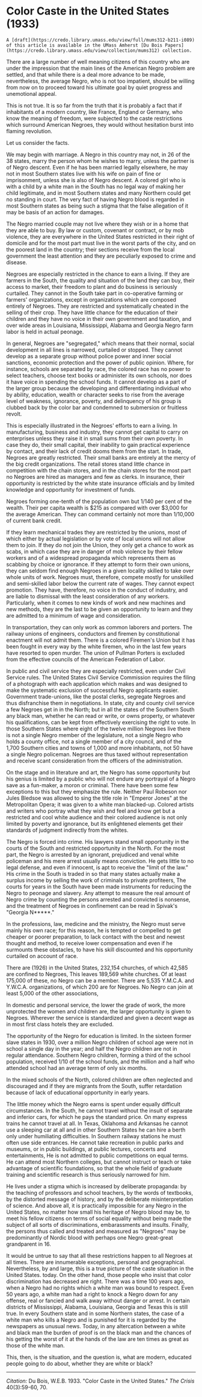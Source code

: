 <!--
title:   Color Caste in the United States
author:  Du Bois, W.E.B.
journal: The Crisis
year:    1933
volume:  40
issue:   3
pages:   59-60, 70
-->
# Color Caste in the United States (1933)


```{margin}
A [draft](https://credo.library.umass.edu/view/full/mums312-b211-i089) of this article is available in the UMass Amherst [Du Bois Papers](https://credo.library.umass.edu/view/collection/mums312) collection. 

```
There are a large number of well meaning citizens of this country who are under the impression that the main lines of the American Negro problem are settled, and that while there is a deal more advance to be made, nevertheless, the average Negro, who is not too impatient, should be willing from now on to proceed toward his ultimate goal by quiet progress and unemotional appeal.

This is not true. It is so far from the truth that it is probably a fact that if inhabitants of a modern country, like France, England or Germany, who know the meaning of freedom, were subjected to the caste restrictions which surround American Negroes, they would without hesitation burst into flaming revolution.

Let us consider the facts.

We may begin with marriage. A Negro in this country may not, in 26 of the 38 states, marry the person whom he wishes to marry, unless the partner is of Negro descent. Even if he has been married legally elsewhere, he may not in most Southern states live with his wife on pain of fine or imprisonment, unless she is also of Negro descent. A colored girl who is with a child by a white man in the South has no legal way of making her child legitimate, and in most Southern states and many Northern could get no standing in court. The very fact of having Negro blood is regarded in most Southern states as being such a stigma that the false allegation of it may be basis of an action for damages.

The Negro married couple may not live where they wish or in a home that they are able to buy. By law or custom, covenant or contract, or by mob violence, they are everywhere in the United States restricted in their right of domicile and for the most part must live in the worst parts of the city, and on the poorest land in the country; their sections receive from the local government the least attention and they are peculiarly exposed to crime and disease.

Negroes are especially restricted in the chance to earn a living. If they are farmers in the South, the quality and situation of the land they can buy, their access to market, their freedom to plant and do business is seriously curtailed. They cannot in the South take part in co-operative farming or farmers' organizations, except in organizations which are composed entirely of Negroes. They are restricted and systematically cheated in the selling of their crop. They have little chance for the education of their children and they have no voice in their own government and taxation, and over wide areas in Louisiana, Mississippi, Alabama and Georgia Negro farm labor is held in actual peonage.

In general, Negroes are "segregated," which means that their normal, social development in all lines is narrowed, curtailed or stopped. They cannot develop as a separate group without police power and inner social sanctions, economic protection and the power of public opinion. Where, for instance, schools are separated by race, the colored race has no power to select teachers,  choose text books or administer its own schools, nor does it have voice in spending the school funds. It cannot develop as a part of the larger group because the developing and differentiating individual who by ability, education, wealth or character seeks to rise from the average level of weakness, ignorance, poverty, and delinquency of his group is clubbed back by the color bar and condemned to submersion or fruitless revolt.

This is especially illustrated in the Negroes' efforts to earn a living. In manufacturing, business and industry, they cannot get capital to carry on enterprises unless they raise it in small sums from their own poverty. In case they do, their small capital, their inability to gain practical experience by contact, and their lack of credit dooms them from the start. In trade, Negroes are greatly restricted. Their small banks are entirely at the mercy of the big credit organizations. The retail stores stand little chance in competition with the chain stores, and in the chain stores for the most part no Negroes are hired as managers and few as clerks. In insurance, their opportunity is restricted by the white state insurance officials and by limited knowledge and opportunity for investment of funds.

Negroes forming one-tenth of the population own but 1/140 per cent of the wealth. Their per capita wealth is $215 as compared with over $3,000 for the average American. They can command certainly not more than 1/10,000 of current bank credit.

If they learn mechanical trades they are restricted by the unions, most of which either by actual legislation or by vote of local unions will not allow them to join. If they do not join the Union, they only get a chance to work as scabs, in which case they are in danger of mob violence by their fellow workers and of a widespread propaganda which represents them as scabbing by choice or ignorance. If they attempt to form their own unions, they can seldom find enough Negroes in a given locality skilled to take over whole units of work. Negroes must, therefore, compete mostly for unskilled and semi-skilled labor below the current rate of wages. They cannot expect promotion. They have, therefore, no voice in the conduct of industry, and are liable to dismissal with the least consideration of any workers. Particularly, when it comes to new kinds of work and new machines and new methods, they are the last to be given an opportunity to learn and they are admitted to a minimum of wage and consideration.

In transportation, they can only work as common laborers and porters. The railway unions of engineers, conductors and firemen by constitutional enactment will not admit them. There is a colored Firemen's Union but it has been fought in every way by the white firemen, who in the last few years have resorted to open murder. The union of Pullman Porters is excluded from the effective councils of the American Federation of Labor.

In public and civil service they are especially restricted, even under Civil Service rules. The United States Civil Service Commission requires the filing of a photograph with each application which makes and was designed to make the systematic exclusion of successful Negro applicants easier. Government trade-unions, like the postal clerks, segregate Negroes and thus disfranchise them in negotiations. In state, city and county civil service a few Negroes get in in the North; but in all the states of the Southern South any black man, whether he can read or write, or owns property, or whatever his qualifications, can be kept from effectively exercising the right to vote. In those Southern States where eight of the twelve million Negroes live there is not a single Negro member of the legislature, not a single Negro who holds a county office, not a single member of a city council, and of the 1,700 Southern cities and towns of 1,000 and more inhabitants, not 50 have a single Negro policeman. Negroes are thus taxed without representation and receive scant consideration from the officers of the administration.

 On the stage and in literature and art, the Negro has some opportunity but his genius is limited by a public who will not endure any portrayal of a Negro save as a fun-maker, a moron or criminal. There have been some few exceptions to this but they emphasize the rule. Neither Paul Robeson nor Jules Bledsoe was allowed to sing the title role in "Emperor Jones" at the Metropolitan Opera; it was given to a white man blacked-up. Colored artists and writers who portray what they wish and feel and know get but a restricted and cool white audience and their colored audience is not only limited by poverty and ignorance, but its enlightened elements get their standards of judgment indirectly from the whites.

The Negro is forced into crime. His lawyers stand small opportunity in the courts of the South and restricted opportunity in the North. For the most part, the Negro is arrested by an ignorant, prejudiced and venal white policeman and his mere arrest usually means conviction. He gets little to no legal defense, and even if innocent, is apt to receive the "limit of the law." His crime in the South is traded in so that many states actually make a surplus income by selling the work of criminals to private profiteers, The courts for years in the South have been made instruments for reducing the Negro to peonage and slavery. Any attempt to measure the real amount of Negro crime by counting the persons arrested and convicted is nonsense, and the treatment of Negroes in confinement can be read in Spivak's "Georgia N*****."

In the professions, law, medicine and the ministry, the Negro must serve mainly his own race; for this reason, he is tempted or compelled to get cheaper or poorer preparation, to lack contact with the best and newest thought and method, to receive lower compensation and even if he surmounts these obstacles, to have his skill discounted and his opportunity curtailed on account of race.

There are (1926) in the United States, 232,154 churches, of which 42,585 are confined to Negroes, This leaves 189,569 white churches. Of at least 175,000 of these, no Negro can be a member. There are 5,535 Y.M.C.A. and Y.W.C.A. organizations, of which 200 are for Negroes. No Negro can join at least 5,000 of the other associations,

 In domestic and personal service, the lower the grade of work, the more unprotected the women and children are, the larger opportunity is given to Negroes. Wherever the service is standardized and given a decent wage as in most first class hotels they are excluded.

 The opportunity of the Negro for education is limited. In the sixteen former slave states in 1930, over a million Negro children of school age were not in school a single day in the year; and half the Negro children are not in regular attendance. Southern Negro children, forming a third of the school population, received 1/10 of the school funds, and the million and a half who attended school had an average term of only six months.

In the mixed schools of the North, colored children are often neglected and discouraged and if they are migrants from the South, suffer retardation because of lack of educational opportunity in early years.

The little money which the Negro earns is spent under equally difficult circumstances. In the South, he cannot travel without the insult of separate and inferior cars, for which he pays the standard price. On many express trains he cannot travel at all. In Texas, Oklahoma and Arkansas he cannot use a sleeping car at all and in other Southern States he can hire a berth only under humiliating difficulties. In Southern railway stations he must often use side entrances. He cannot take recreation in public parks and museums, or in public buildings, at public lectures, concerts and entertainments, He is not admitted to public competitions on equal terms. He can attend most Northern colleges, but cannot instruct or teach or take advantage of scientific foundations, so that the whole field of graduate training and scientific research is thus seriously narrowed for him.

He lives under a stigma which is increased by deliberate propaganda: by the teaching of professors and school teachers, by the words of textbooks, by the distorted message of history, and by the deliberate misinterpretation of science. And above all, it is practically impossible for any Negro in the United States, no matter how small his heritage of Negro blood may be, to meet his fellow citizens on terms of social equality without being made the subject of all sorts of discriminations, embarassments and insults. Finally, the persons thus called and treated and measured as "Negroes" may be predominantly of Nordic blood with perhaps one Negro great-great grandparent in 16.

It would be untrue to say that all these restrictions happen to all Negroes at all times. There are innumerable exceptions, personal and geographical. Nevertheless, by and large, this is a true picture of the caste situation in the United States. today. On the other hand, those people who insist that color discrimination has decreased are right. There was a time 100 years ago, when a Negro had no rights which a white man was bound to respect. Even 50 years ago, a white man had a right to knock a Negro down for any offense, real or fancied and walk away without danger or arrest. In certain districts of Mississippi, Alabama, Louisiana, Georgia and Texas this is still true. In every Southern state and in some Northern states, the case of a white man who kills a Negro and is punished for it is regarded by the newspapers as unusual news. Today, in any altercation between a white and black man the burden of proof is on the black man and the chances of his getting the worst of it at the hands of the law are ten times as great as those of the white man.

This, then, is the situation, and the question is, what are modern, educated people going to do about, whether they are white or black?


_________________
*Citation:* Du Bois, W.E.B. 1933. "Color Caste in the United States." *The Crisis*  40(3):59-60, 70.
